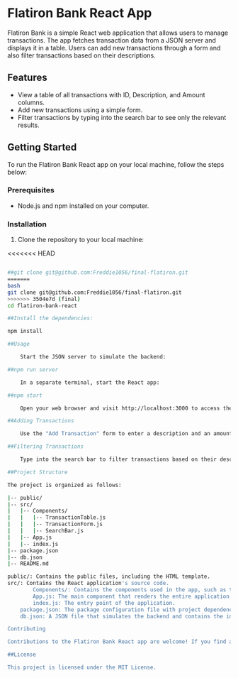 # Flatiron Bank React App


Flatiron Bank is a simple React web application that allows users to manage transactions. The app fetches transaction data from a JSON server and displays it in a table. Users can add new transactions through a form and also filter transactions based on their descriptions.

## Features

- View a table of all transactions with ID, Description, and Amount columns.
- Add new transactions using a simple form.
- Filter transactions by typing into the search bar to see only the relevant results.

## Getting Started

To run the Flatiron Bank React app on your local machine, follow the steps below:

### Prerequisites

- Node.js and npm installed on your computer.

### Installation

1. Clone the repository to your local machine:

<<<<<<< HEAD
```bash

##git clone git@github.com:Freddie1056/final-flatiron.git
=======
bash
git clone git@github.com:Freddie1056/final-flatiron.git
>>>>>>> 3504e7d (final)
cd flatiron-bank-react

##Install the dependencies:

npm install

##Usage

    Start the JSON server to simulate the backend:

##npm run server

    In a separate terminal, start the React app:

##npm start

    Open your web browser and visit http://localhost:3000 to access the Flatiron Bank app.

##Adding Transactions

    Use the "Add Transaction" form to enter a description and an amount, then click the "Add Transaction" button to add a new transaction.

##Filtering Transactions

    Type into the search bar to filter transactions based on their descriptions. Only transactions containing the search term will be displayed.

##Project Structure

The project is organized as follows:

|-- public/
|-- src/
|   |-- Components/
|   |   |-- TransactionTable.js
|   |   |-- TransactionForm.js
|   |   |-- SearchBar.js
|   |-- App.js
|   |-- index.js
|-- package.json
|-- db.json
|-- README.md

public/: Contains the public files, including the HTML template.
src/: Contains the React application's source code.
        Components/: Contains the components used in the app, such as the TransactionTable, TransactionForm, and SearchBar components.
        App.js: The main component that renders the entire application.
        index.js: The entry point of the application.
    package.json: The package configuration file with project dependencies and scripts.
    db.json: A JSON file that simulates the backend and contains the initial transaction data.

Contributing

Contributions to the Flatiron Bank React app are welcome! If you find any bugs or have suggestions for improvements, please feel free to open an issue or submit a pull request.

##License

This project is licensed under the MIT License.

